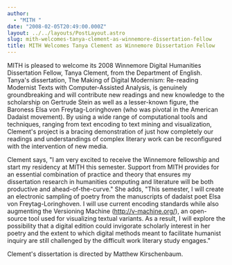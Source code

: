 ```yaml
---
author:
  - "MITH "
date: "2008-02-05T20:49:00.000Z"
layout: ../../layouts/PostLayout.astro
slug: mith-welcomes-tanya-clement-as-winnemore-dissertation-fellow
title: MITH Welcomes Tanya Clement as Winnemore Dissertation Fellow
---
```


MITH is pleased to welcome its 2008 Winnemore Digital Humanities Dissertation Fellow, Tanya Clement, from the Department of English. Tanya's dissertation, The Making of Digital Modernism: Re-reading Modernist Texts with Computer-Assisted Analysis, is genuinely groundbreaking and will contribute new readings and new knowledge to the scholarship on Gertrude Stein as well as a lesser-known figure, the Baroness Elsa von Freytag-Loringhoven (who was pivotal in the American Dadaist movement). By using a wide range of computational tools and techniques, ranging from text encoding to text mining and visualization, Clement's project is a bracing demonstration of just how completely our readings and understandings of complex literary work can be reconfigured with the intervention of new media.

Clement says, "I am very excited to receive the Winnemore fellowship and start my residency at MITH this semester. Support from MITH provides for an essential combination of practice and theory that ensures my dissertation research in humanities computing and literature will be both productive and ahead-of-the-curve." She adds, "This semester, I will create an electronic sampling of poetry from the manuscripts of dadaist poet Elsa von Freytag-Loringhoven. I will use current encoding standards while also augmenting the Versioning Machine (http://v-machine.org/), an open-source tool used for visualizing textual variants. As a result, I will explore the possibility that a digital edition could invigorate scholarly interest in her poetry and the extent to which digital methods meant to facilitate humanist inquiry are still challenged by the difficult work literary study engages."

Clement's dissertation is directed by Matthew Kirschenbaum.
